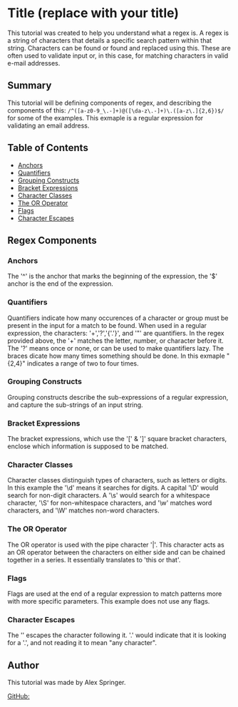 # Title (replace with your title)

This tutorial was created to help you understand what a regex is. A regex is a string of characters that details a specific search pattern within that string. Characters can be found or found and replaced using this. These are often used to validate input or, in this case, for matching characters in valid e-mail addresses.

## Summary

This tutorial will be defining components of regex, and describing the components of this: `/^([a-z0-9_\.-]+)@([\da-z\.-]+)\.([a-z\.]{2,6})$/` for some of the examples. This exmaple is a regular expression for validating an email address. 

## Table of Contents

- [Anchors](#anchors)
- [Quantifiers](#quantifiers)
- [Grouping Constructs](#grouping-constructs)
- [Bracket Expressions](#bracket-expressions)
- [Character Classes](#character-classes)
- [The OR Operator](#the-or-operator)
- [Flags](#flags)
- [Character Escapes](#character-escapes)

## Regex Components

### Anchors
The '^' is the anchor that marks the beginning of the expression, the '$' anchor is the end of the expression.
### Quantifiers
Quantifiers indicate how many occurences of a character or group must be present in the input for a match to be found. When used in a regular expression, the characters: '+','?','{'.'}', and '"' are quantifiers. In the regex provided above, the '+' matches the letter, number, or character before it. The '?' means once or none, or can be used to make quantifiers lazy. The braces dicate how many times something should be done. In this exmaple "{2,4}" indicates a range of two to four times.
### Grouping Constructs
Grouping constructs describe the sub-expressions of a regular expression, and capture the sub-strings of an input string.
### Bracket Expressions
The bracket expressions, which use the '[' & ']' square bracket characters, enclose which information is supposed to be matched.
### Character Classes
Character classes distinguish types of characters, such as letters or digits. In this example the '\d' means it searches for digits. A capital '\D' would search for non-digit characters. A '\s' would search for a whitespace character, '\S' for non-whitespace characters, and '\w' matches word characters, and '\W' matches non-word characters.
### The OR Operator
The OR operator is used with the pipe character '|'. This character acts as an OR operator between the characters on either side and can be chained together in a series. It essentially translates to 'this or that'.
### Flags
Flags are used at the end of a regular expression to match patterns more with more specific parameters. This example does not use any flags.
### Character Escapes
The '\' escapes the character following it. '\.' would indicate that it is looking for a '.', and not reading it to mean "any character".
## Author

This tutorial was made by Alex Springer. 

[GitHub:](http://github.com/aleji0)